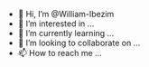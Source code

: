 - 👋 Hi, I’m @William-Ibezim
- 👀 I’m interested in ...
- 🌱 I’m currently learning ...
- 💞️ I’m looking to collaborate on ...
- 📫 How to reach me ...

<!---
Willy-zenith/Willy-zenith is a ✨ special ✨ repository because its `README.md` (this file) appears on your GitHub profile.
You can click the Preview link to take a look at your changes.
--->
